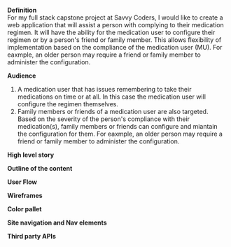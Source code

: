 **Definition**  
For my full stack capstone project at Savvy Coders, I would like to create a web application that will assist a person with complying to their medication regimen.
It will have the ability for the medication user to configure their regimen or by a person's friend or family member.  This allows flexibility of implementation based on the 
compliance of the medication user (MU).  For eaxmple, an older person may require a friend or family member to administer the configuration.

**Audience**
1. A medication user that has issues remembering to take their medications on time or at all. In this case the medication user will configure the regimen themselves.
2. Family members or friends of a medication user are also targeted. Based on the severity of the person's compliance with their medication(s), family members or friends can configure and miantain the configuration for them.  For eaxmple, an older person may require a friend or family member to administer the configuration.

**High level story** 


**Outline of the content**


**User Flow**


**Wireframes**  


**Color pallet**


**Site navigation and Nav elements**  


**Third party APIs**
